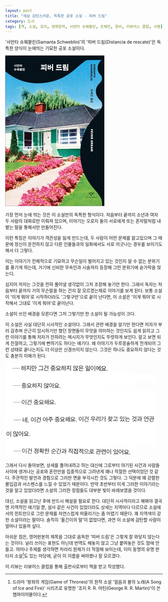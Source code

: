 ```yaml
---
layout: post
title: "새삼 감탄스러운, 독특한 공포 소설 - 피버 드림"
category: 도서
tags: [책, 소설, 호러, 영화원작, 사만타 슈웨블린, 조혜진, 창비, 리뷰어스 클럽, 서평]
---
```


'사만타 슈웨블린(Samanta Schweblin)'의
'피버 드림(Distancia de rescate)'은
독특한 양식이 눈에띄는 기묘한 공포 소설이다.

![표지](/images/book/distancia-de-rescate-book-h480.jpg)

가장 먼저 눈에 띄는 것은 이 소설만의 독특한 형식이다.
처음부터 끝까지 소년과 여자 두 사람의 대화로만 이뤄져 있으며,
이야기는 오로지 둘이 서로에게 또는 혼자말처럼 내뱉는 말을 통해서만 만들어진다.

이런 특징은 이야기가 객관성을 잃게 만드는데,
두 사람이 어떤 문제를 앓고있으며
그 때문에 정신이 온전하지 않고
다른 인물들과의 일화에서도 서로 어긋나는 경우를 보이기도 해서 더 그렇다.

이는 이야기가 전체적으로 기묘하고 무슨일이 벌어지고 있는 것인지 알 수 없는 분위기를 풍기게 하는데,
거기에 신비한 무속인과 시술까지 등장해 그런 분위기에 숟가락을 얹는다.

심지어 저자는 그것을 전혀 풀어낼 생각없이 그저 조장해 놓기만 한다.
그래서 독자는 처음부터 끝까지 거의 무슨말을 하는 건지 잘 모르겠는채로 이야기를 보게 된다.
보통 소설이 '이게 뭐야'로 시작하더라도 '그렇구만'으로 끝이 난다면,
이 소설은 '이게 뭐야'로 시작해서 그대로 '이게 뭐야'로 끝이난다.

소설이 쓰인 배경을 모른다면 그저 그렇기만 한 소설이 될 가능성이 크다.

이 소설은 사실 대단히 시사적인 소설이다.
그래서 관련 배경을 알기만 한다면
저자가 부러 감추며 은근히 암시하기만 했던 장면들이 무엇을 의미하는 것인지도 쉽게 읽히고
그런 이야기를 통해 저자가 전하려는 메시지가 무엇인지도 뚜렷하게 보인다.
알고 보면 되게 친절하고, 그렇기에 뻔하기도 하다는 얘기다.
왜 이야기가 두루뭉술하게 전개되어 그런 상태로 끝나는지도 더 이상은 신경쓰이지 않는다.
그것은 하나도 중요하지 않다는 것도 충분히 이해가 된다.

![표지](/images/book/distancia-de-rescate-book-2-w480.png)

그래서 다시 돌아보면,
상세를 풀어내려고 하는 대신에
그로부터 야기된 사건과 사람들 사이에 생겨나는 공포와 혼란만을 집중적으로 그려낸게
꽤나 적절한 선택이었던 것 같다.
주관적인 발언과 경험으로 그러한 면을 부각시킨 것도 그렇다.
그 덕분에 꽤 강렬한 몰입감과 서스펜스를 느낄 수 있었기 때문이다.
만약 초반부터 이게 그러한 이야기라는 것을 알고 있었더라면
소설의 그러한 장점들도 대부분 빛이 바래보였을 것이다.

대신, 소설을 읽고난 후에 반드시 해설을 필요로 한다.
대단히 시사적이라고 해봐야 결국엔 지역적인 얘기일 뿐,
설사 같은 사건이 있었더라도 상세는 지역마다 다르므로
소설에서의 힌트만으로 그런 문제를 자연스럽게 떠올리기는 좀 어렵기 때문다.
꽤 지역색이 강한 소설이라는 말이다.
솔직히 '옮긴이의 말'이 없었다면, 과연 이 소설에 감탄할 사람이 얼마나 있을까 싶다.

아쉬운 점은, 영어판본의 제목을 그대로 음독한 '피버 드림'은 그렇게 잘 와닿지 않는다는 것이다.
널리 쓰이는 표현도 아닌데 번역도 해놓지 않고 그냥 붙여놓은 것도 맘에 안들고.
의미나 주제를 생각하면 차라리 원제가 더 적절해 보이는데,
이미 동명의 유명 판타지 소설[^1]도 있는 마당에,
굳이 이 이름을 써야했나 잘 모르겠다.

[^1]: 드라마 '왕좌의 게임(Game of Thrones)'의 원작 소설 '얼음과 불의 노래(A Song of Ice and Fire)' 시리즈로 유명한 '조지 R. R. 마틴(George R. R. Martin)'이 쓴 뱀파이어물이다.



<div class="im im-info">
이 리뷰는 리뷰어스 클럽을 통해 출판사로부터 책을 받고 작성했다.
</div>
